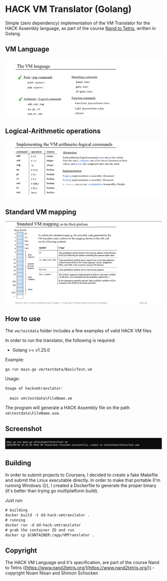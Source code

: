 # HACK VM Translator (Golang)

Simple (zero dependency) implementation of the VM Translator for the HACK Assembly language, as part of the course [Nand to Tetris](https://www.nand2tetris.org/), written in Golang.

## VM Language
 
![vm-language](./docs/vmtranslator-2.png)

## Logical-Arithmetic operations

![operations](./docs/vmtranslator-1.png)

## Standard VM mapping
 
![standard](./docs/vmtranslator-3.png)


## How to use

The `vm/testdata` folder includes a few examples of valid HACK VM files.

In order to run the translator, the following is required:

* Golang >= v1.25.0

Example:

```shell
go run main.go vm/testdata/BasicTest.vm
```

Usage:

```plaintext
Usage of hackvmtranslator:

  main vm\testdata\FileName.vm
```

The program will generate a HACK Assembly file on the path `vm\testdata\FileName.asm`.

## Screenshot

![hackasm-example](./docs/screenshot.png)

## Building

In order to submit projects to Coursera, I decided to create a fake Makefile and submit the Linux executable directly. In order to make that portable (I'm running Windows :confounded:), I created a Dockerfile to generate the proper binary (it's better than trying go multiplatform build).

Just run:

```shell
# building
docker build -t dd-hack-vmtranslator .
# running
docker run -d dd-hack-vmtranslator
# grab the container ID and run
docker cp $CONTAINER:/app/VMTranslator .
```

## Copyright

The HACK VM Language and it's specification, are part of the course Nand to Tetris ([https://www.nand2tetris.org/](https://www.nand2tetris.org/)) - copyright Noam Nisan and Shimon Schocken